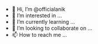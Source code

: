 - 👋 Hi, I’m @officialanik
- 👀 I’m interested in ...
- 🌱 I’m currently learning ...
- 💞️ I’m looking to collaborate on ...
- 📫 How to reach me ...

<!---
officialanik/officialanik is a ✨ special ✨ repository because its `README.md` (this file) appears on your GitHub profile.
You can click the Preview link to take a look at your changes.
--->
